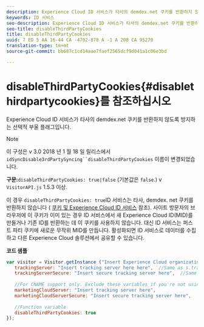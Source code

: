```yaml
---
description: Experience Cloud ID 서비스가 타사의 demdex.net 쿠키를 반환하지 않도록 방지하는 선택적 부울 플래그입니다.
keywords: ID 서비스
seo-description: Experience Cloud ID 서비스가 타사의 demdex.net 쿠키를 반환하지 않도록 방지하는 선택적 부울 플래그입니다.
seo-title: disableThirdPartyCookies
title: disableThirdPartyCookies
uuid: 7 ED 5 AA 16-44 CA -4702-878 A -1 A 208 CA 95270
translation-type: tm+mt
source-git-commit: bb687c1cd14aae7faef2565dcf9d041a1c06e3bd

---
```



# disableThirdPartyCookies{#disablethirdpartycookies}를 참조하십시오

Experience Cloud ID 서비스가 타사의 demdex.net 쿠키를 반환하지 않도록 방지하는 선택적 부울 플래그입니다.

>[!NOTE]
>
>이 구성은 v 3.0 2018 년 1 월 18 일 릴리스에서 `idSyncDisable3rdPartySyncing``disableThirdPartyCookies` 이름이 변경되었습니다.

**구문:**`disableThirdPartyCookies: true|false` (기본값은 `false`.) v `VisitorAPI.js` 1.5.3 이상.

이 경우 `disableThirdPartyCookies: true`ID 서비스는 타사, demdex. net 쿠키를 반환하지 않습니다 ( [쿠키 및 Experience Cloud ID 서비스](../../mcvid-introduction/mcvid-cookies.md) 참조). 사이트 방문자의 브라우저에 이 쿠키가 이미 있는 경우 ID 서비스에서 새 Experience Cloud ID(MID)를 만들거나 기존 ID를 반환하는 데 이 쿠키를 사용하지 않습니다. 대신 ID 서비스는 퍼스트 파티 쿠키에 새로운 무작위 MID를 만듭니다. 활성화되면 ID 서비스로 데이터를 수집하고 다른 Experience Cloud 솔루션에서 공유할 수 있습니다.

**코드 샘플**

```js
var visitor = Visitor.getInstance ("Insert Experience Cloud organization ID here",{ 
   trackingServer: "Insert tracking server here here",  //Same as s.trackingServer 
   trackingServerSecure: "Insert secure tracking server here",  //Same as s.trackingServerSecure 
 
   //For CNAME support only. Exclude these variables if you're not using CNAME 
   marketingCloudServer: "Insert tracking server here", 
   marketingCloudServerSecure: "Insert secure tracking server here", 
 
   //Function variable 
   disableThirdPartyCookies: true 
});
```

